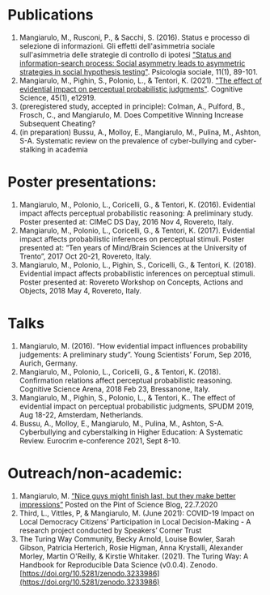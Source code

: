 # Publications
1. Mangiarulo, M., Rusconi, P., & Sacchi, S. (2016). Status e processo di selezione di informazioni. Gli effetti dell'asimmetria sociale sull'asimmetria delle strategie di controllo di ipotesi ["Status and information-search process: Social asymmetry leads to asymmetric strategies in social hypothesis testing"](https://psycnet.apa.org/record/2016-42454-005). Psicologia sociale, 11(1), 89-101.
2. Mangiarulo, M., Pighin, S., Polonio, L., & Tentori, K. (2021). ["The effect of evidential impact on perceptual probabilistic judgments"](https://onlinelibrary.wiley.com/doi/full/10.1111/cogs.12919). Cognitive Science, 45(1), e12919.
3. (preregistered study, accepted in principle): Colman, A., Pulford, B., Frosch, C., and Mangiarulo, M. Does Competitive Winning Increase Subsequent Cheating? 
4. (in preparation) Bussu, A., Molloy, E., Mangiarulo, M., Pulina, M., Ashton, S-A. Systematic review  on the prevalence of cyber-bullying and cyber-stalking in academia 

# Poster presentations:
1. Mangiarulo, M., Polonio, L., Coricelli, G., & Tentori, K. (2016). Evidential impact affects perceptual probabilistic reasoning: A preliminary study. Poster presented at: CIMeC DS Day, 2016 Nov 4, Rovereto, Italy.
2. Mangiarulo, M., Polonio, L., Coricelli, G., & Tentori, K. (2017). Evidential impact affects probabilistic inferences on perceptual stimuli. Poster presented at: “Ten years of Mind/Brain Sciences at the University of Trento”, 2017 Oct 20-21, Rovereto, Italy.	
3. Mangiarulo, M., Polonio, L., Pighin, S., Coricelli, G., & Tentori, K. (2018). Evidential impact affects probabilistic inferences on perceptual stimuli. Poster presented at: Rovereto Workshop on Concepts, Actions and Objects, 2018 May 4, Rovereto, Italy.

# Talks	

1. Mangiarulo, M. (2016). “How evidential impact influences probability judgements: A preliminary study”. Young Scientists’ Forum, Sep 2016, Aurich, Germany.
2. Mangiarulo, M., Polonio, L., Coricelli, G., & Tentori, K. (2018). Confirmation relations affect perceptual probabilistic reasoning. Cognitive Science Arena, 2018 Feb 23, Bressanone, Italy.
3. Mangiarulo, M., Pighin, S., Polonio, L., & Tentori, K.. The effect of evidential impact on perceptual probabilistic judgments, SPUDM 2019, Aug 18-22, Amsterdam, Netherlands.
4. Bussu, A., Molloy, E., Mangiarulo, M., Pulina, M., Ashton, S-A. Cyberbullying and cyberstalking in Higher Education: A Systematic Review. Eurocrim e-conference 2021, Sept 8-10.

# Outreach/non-academic:

1. Mangiarulo, M. [“Nice guys might finish last, but they make better impressions”](https://pintofscience.co.uk/blog/nice-guys-might-finish-last-but-they-make-better-impressions/) Posted on the Pint of Science Blog, 22.7.2020
2. Third, L., Vittles, P, & Mangiarulo, M. (June 2021): COVID-19 Impact on Local Democracy Citizens’  Participation in Local Decision-Making - A research project conducted by Speakers’ Corner Trust
3. The Turing Way Community, Becky Arnold, Louise Bowler, Sarah Gibson, Patricia Herterich,  Rosie Higman, Anna Krystalli, Alexander Morley, Martin O'Reilly, & Kirstie Whitaker. (2021). The  Turing Way: A Handbook for Reproducible Data Science (v0.0.4). Zenodo.  
[https://doi.org/10.5281/zenodo.3233986](https://doi.org/10.5281/zenodo.3233986)

